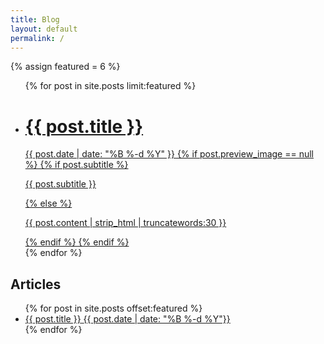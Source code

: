 ```yaml
---
title: Blog
layout: default
permalink: /
---
```

{% assign featured = 6 %}
<ul class="grid featured-posts">
	{% for post in site.posts limit:featured %}
	<li class="tile"{% if post.preview_image %} style="background-image:url({{ post.preview_image }});"{% endif %}>
		<a href="{{ post.url }}" class="meta">
			<h1>{{ post.title }}</h1>
			<time>{{ post.date | date: "%B %-d %Y" }}</time>
			{% if post.preview_image == null %}
			{% if post.subtitle %}
			<p>{{ post.subtitle }}</p>
			{% else %}
			<p>{{ post.content | strip_html | truncatewords:30 }}</p>
			{% endif %}
			{% endif %}
		</a>
	</li>
	{% endfor %}
</ul>
<section class="container">
	<h2>Articles</h2>
	<ul class="blogroll">
		{% for post in site.posts offset:featured %}
		<li>
			<a href="{{ post.url }}">
				<span>{{ post.title }}</span>
				<time>{{ post.date | date: "%B %-d %Y"}}</time>
			</a>
		</li>
		{% endfor %}
	</ul>
</section>